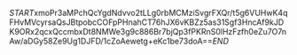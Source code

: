 $START$xmoPr3aMPchQcYgdNdvvo2tLLg0rbMCMziSvgrFXQr/t5g6VUHwK4qFHvMVcyrsaQsJBtpobcCOFpPHnahCT76hJX6vKBZz5as31Sgf3HncAf9kJDK9ORx2qcxQccmbxDt8NMWe3g9c886Br7bjQp3fPKRnS0lHzFzfh0eZu7O7nAw/aDGy58Ze9Ug1DJFD/1cZoAewetg+eKc1be73doA==$END$